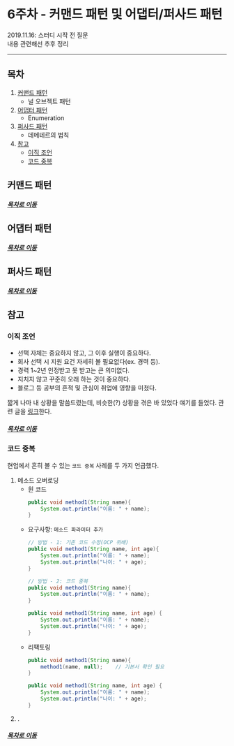 6주차 - 커맨드 패턴 및 어댑터/퍼사드 패턴
=======
2019.11.16: 스터디 시작 전 질문  
내용 관련해선 추후 정리
- - - -
## 목차
1. [커맨드 패턴](#커맨드-패턴)
	* 널 오브젝트 패턴
2. [어댑터 패턴](#어댑터-패턴)
	* Enumeration
3. [퍼사드 패턴](#퍼사드-패턴)
	* 데메테르의 법칙
4. [참고](#참고)
	* [이직 조언](#이직-조언)
	* [코드 중복](#코드-중복)
	
## 커맨드 패턴


##### [목차로 이동](#목차)

## 어댑터 패턴


##### [목차로 이동](#목차)

## 퍼사드 패턴


##### [목차로 이동](#목차)

## 참고
### 이직 조언
* 선택 자체는 중요하지 않고, 그 이후 실행이 중요하다.
* 회사 선택 시 지원 요건 자세히 볼 필요없다(ex. 경력 등).
* 경력 1~2년 인정받고 못 받고는 큰 의미없다.
* 지치지 않고 꾸준히 오래 하는 것이 중요하다.
* 블로그 등 공부의 흔적 및 관심이 취업에 영향을 미쳤다.

짧게 나마 내 상황을 말씀드렸는데, 비슷한(?) 상황을 겪은 바 있었다 얘기를 들었다. 관련 글을 [링크](https://multifrontgarden.tistory.com/202?category=471261)한다.

##### [목차로 이동](#목차)

### 코드 중복
현업에서 흔히 볼 수 있는 `코드 중복` 사례를 두 가지 언급했다.

1. 메소드 오버로딩
	* 원 코드  
		```java
		public void method1(String name){
			System.out.println("이름: " + name);
		}
		```
	* 요구사항: `메소드 파라미터 추가`  
		```java
		// 방법 - 1: 기존 코드 수정(OCP 위배)
		public void method1(String name, int age){
			System.out.println("이름: " + name);
			System.out.println("나이: " + age);
		}
		
		// 방법 - 2: 코드 중복
		public void method1(String name){
			System.out.println("이름: " + name);
		}
		
		public void method1(String name, int age) {
			System.out.println("이름: " + name);
			System.out.println("나이: " + age);
		}
		```
	* 리팩토링  
		```java
		public void method1(String name){
			method1(name, null);	// 기본서 확인 필요
		}
		
		public void method1(String name, int age) {
			System.out.println("이름: " + name);
			System.out.println("나이: " + age);
		}
		```
2. . 

##### [목차로 이동](#목차)
